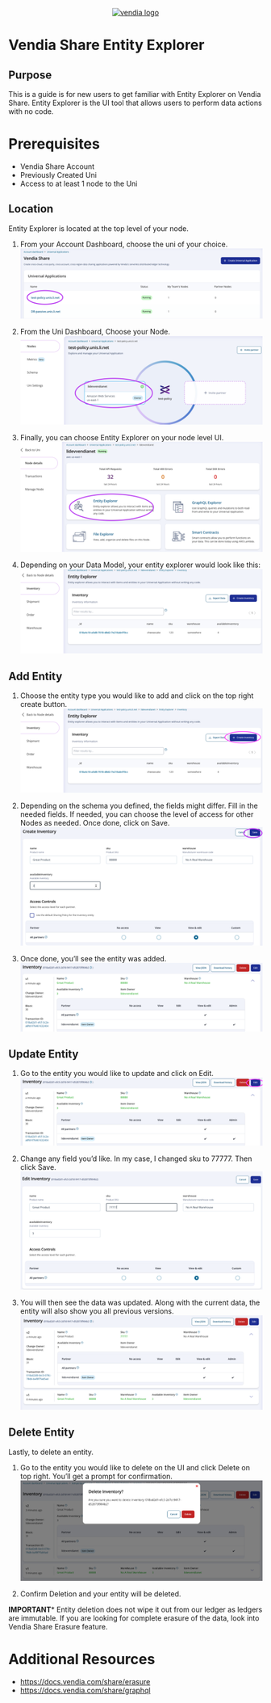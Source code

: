 <p align="center">
  <a href="https://vendia.net/">
    <img src="https://share.vendia.net/logo.svg" alt="vendia logo" width="250px">
  </a>
</p>


# Vendia Share Entity Explorer


## Purpose
This is a guide is for new users to get familiar with Entity Explorer on Vendia Share. Entity Explorer is the UI tool that allows users to perform data actions with no code.

# Prerequisites
* Vendia Share Account
* Previously Created Uni
* Access to at least 1 node to the Uni

## Location
Entity Explorer is located at the top level of your node.
1. From your Account Dashboard, choose the uni of your choice.
![location-1](./img/location-1.png)

2. From the Uni Dashboard, Choose your Node.
![location-2](./img/location-2.png)


3. Finally, you can choose Entity Explorer on your node level UI. 
![location-3](./img/location-3.png)

4. Depending on your Data Model, your entity explorer would look like this: 
![location-4](./img/location-4.png)


## Add Entity

1. Choose the entity type you would like to add and click on the top right create button. 
![add-1](./img/add-1.png)

2. Depending on the schema you defined, the fields might differ. Fill in the needed fields. If needed, you can choose the level of access for other Nodes as needed. Once done, click on Save.
![add-2](./img/add-2.png)


3. Once done, you’ll see the entity was added.
![add-3](./img/add-3.png)


## Update Entity

1. Go to the entity you would like to update and click on Edit.
![update-1](./img/update-1.png)

2. Change any field you’d like. In my case, I changed sku to 77777. Then click Save.
![update-2](./img/update-2.png)

3. You will then see the data was updated. Along with the current data, the entity will also show you all previous versions.
![update-3](./img/update-3.png)

## Delete Entity
Lastly, to delete an entity.

1. Go to the entity you would like to delete on the UI and click Delete on top right. You’ll get a prompt for confirmation.
![delete-1](./img/delete-1.png)

2. Confirm Deletion and your entity will be deleted.

**IMPORTANT*** Entity deletion does not wipe it out from our ledger as ledgers are immutable. If you are looking for complete erasure of the data, look into Vendia Share Erasure feature.

# Additional Resources

* https://docs.vendia.com/share/erasure
* https://docs.vendia.com/share/graphql